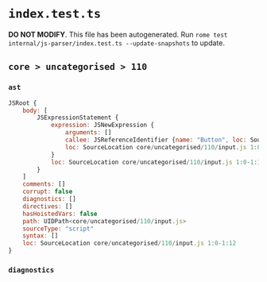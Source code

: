 # `index.test.ts`

**DO NOT MODIFY**. This file has been autogenerated. Run `rome test internal/js-parser/index.test.ts --update-snapshots` to update.

## `core > uncategorised > 110`

### `ast`

```javascript
JSRoot {
	body: [
		JSExpressionStatement {
			expression: JSNewExpression {
				arguments: []
				callee: JSReferenceIdentifier {name: "Button", loc: SourceLocation core/uncategorised/110/input.js 1:4-1:10 (Button)}
				loc: SourceLocation core/uncategorised/110/input.js 1:0-1:12
			}
			loc: SourceLocation core/uncategorised/110/input.js 1:0-1:12
		}
	]
	comments: []
	corrupt: false
	diagnostics: []
	directives: []
	hasHoistedVars: false
	path: UIDPath<core/uncategorised/110/input.js>
	sourceType: "script"
	syntax: []
	loc: SourceLocation core/uncategorised/110/input.js 1:0-1:12
}
```

### `diagnostics`

```

```
